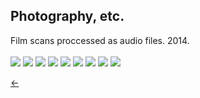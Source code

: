 ## Photography, etc.<br/>

Film scans proccessed as audio files. 2014.<br/>
<br/>
<img src="./images/branches-1.jpg">
<img src="./images/branches-2.jpg">
<img src="./images/branches-3.jpg">
<img src="./images/branches-4.jpg">
<img src="./images/branches-5.jpg">
<img src="./images/branches-6.jpg">
<img src="./images/branches-7.jpg">
<img src="./images/branches-8.jpg">
<img src="./images/branches-9.jpg"><br/>

[&#8592;](./art)
